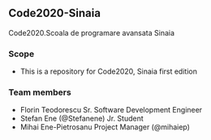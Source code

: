 ## Code2020-Sinaia
Code2020.Scoala de programare avansata Sinaia
### Scope
* This is a repository for Code2020, Sinaia first edition 
### Team members
* Florin Teodorescu Sr. Software Development Engineer
* Stefan Ene (@Stefanene) Jr. Student 
* Mihai Ene-Pietrosanu Project Manager (@mihaiep)

